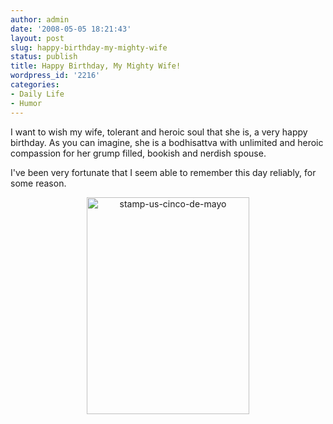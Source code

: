 ```yaml
---
author: admin
date: '2008-05-05 18:21:43'
layout: post
slug: happy-birthday-my-mighty-wife
status: publish
title: Happy Birthday, My Mighty Wife!
wordpress_id: '2216'
categories:
- Daily Life
- Humor
---
```

I want to wish my wife, tolerant and heroic soul that she is, a very happy birthday. As you can imagine, she is a bodhisattva with unlimited and heroic compassion for her grump filled, bookish and nerdish spouse.

I've been very fortunate that I seem able to remember this day reliably, for some reason.
<p align="center"><a href="http://www.flickr.com/photos/albill/2469731598/" title="stamp-us-cinco-de-mayo by albill, on Flickr"><img src="http://farm3.static.flickr.com/2283/2469731598_dc0b1a06dc_o.jpg" width="260" height="347" alt="stamp-us-cinco-de-mayo" /></a></p>

